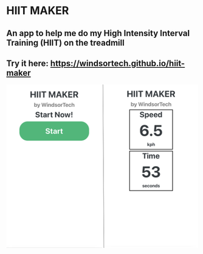 # HIIT MAKER

## An app to help me do my High Intensity Interval Training (HIIT) on the treadmill 

## Try it here: https://windsortech.github.io/hiit-maker

![Hiit Maker](https://github.com/WindsorTech/hiit-maker/blob/main/assets/images/hiit-display.jpg?raw=true)